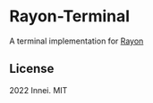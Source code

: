 # Rayon-Terminal

A terminal implementation for [Rayon](https://github.com/Lakr233/Rayon)

## License

2022 Innei. MIT